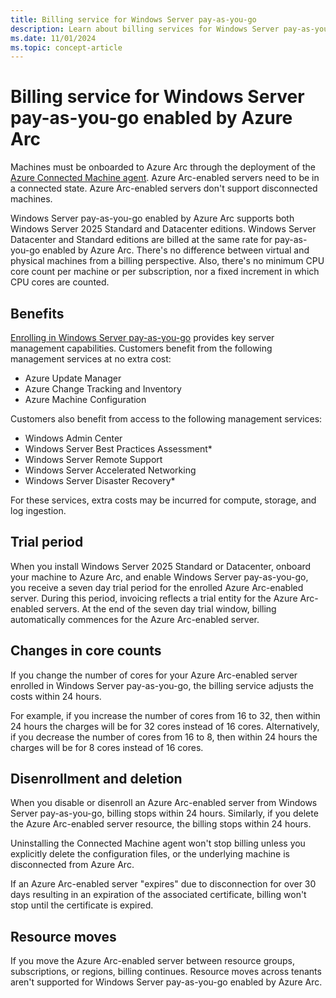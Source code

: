 ```yaml
---
title: Billing service for Windows Server pay-as-you-go
description: Learn about billing services for Windows Server pay-as-you-go enabled by Azure Arc.
ms.date: 11/01/2024
ms.topic: concept-article
---
```


# Billing service for Windows Server pay-as-you-go enabled by Azure Arc

Machines must be onboarded to Azure Arc through the deployment of the [Azure Connected Machine agent](agent-overview.md). Azure Arc-enabled servers need to be in a connected state. Azure Arc-enabled servers don't support disconnected machines.  

Windows Server pay-as-you-go enabled by Azure Arc supports both Windows Server 2025 Standard and Datacenter editions. Windows Server Datacenter and Standard editions are billed at the same rate for pay-as-you-go enabled by Azure Arc. There's no difference between virtual and physical machines from a billing perspective. Also, there's no minimum CPU core count per machine or per subscription, nor a fixed increment in which CPU cores are counted.

## Benefits  

[Enrolling in Windows Server pay-as-you-go](/windows-server/get-started/windows-server-pay-as-you-go?tabs=gui%2Cazureportal) provides key server management capabilities. Customers benefit from the following management services at no extra cost: 

- Azure Update Manager 
- Azure Change Tracking and Inventory 
- Azure Machine Configuration 

Customers also benefit from access to the following management services: 

- Windows Admin Center 
- Windows Server Best Practices Assessment* 
- Windows Server Remote Support 
- Windows Server Accelerated Networking 
- Windows Server Disaster Recovery* 

For these services, extra costs may be incurred for compute, storage, and log ingestion.

## Trial period 

When you install Windows Server 2025 Standard or Datacenter, onboard your machine to Azure Arc, and enable Windows Server pay-as-you-go, you receive a seven day trial period for the enrolled Azure Arc-enabled server. During this period, invoicing reflects a trial entity for the Azure Arc-enabled servers. At the end of the seven day trial window, billing automatically commences for the Azure Arc-enabled server.  

## Changes in core counts 

If you change the number of cores for your Azure Arc-enabled server enrolled in Windows Server pay-as-you-go, the billing service adjusts the costs within 24 hours.

For example, if you increase the number of cores from 16 to 32, then within 24 hours the charges will be for 32 cores instead of 16 cores. Alternatively, if you decrease the number of cores from 16 to 8, then within 24 hours the charges will be for 8 cores instead of 16 cores.

## Disenrollment and deletion  

When you disable or disenroll an Azure Arc-enabled server from Windows Server pay-as-you-go, billing stops within 24 hours. Similarly, if you delete the Azure Arc-enabled server resource, the billing stops within 24 hours.

Uninstalling the Connected Machine agent won't stop billing unless you explicitly delete the configuration files, or the underlying machine is disconnected from Azure Arc.

If an Azure Arc-enabled server "expires" due to disconnection for over 30 days resulting in an expiration of the associated certificate, billing won't stop until the certificate is expired. 

## Resource moves 

If you move the Azure Arc-enabled server between resource groups, subscriptions, or regions, billing continues. Resource moves across tenants aren't supported for Windows Server pay-as-you-go enabled by Azure Arc.




